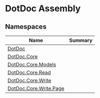 ﻿# DotDoc Assembly



## Namespaces

| Name | Summary |
|------|---------|
| [DotDoc](./DotDoc/DotDoc.md) |  |
| [DotDoc\.Core](./DotDoc/DotDoc.Core.md) |  |
| [DotDoc\.Core\.Models](./DotDoc/DotDoc.Core.Models.md) |  |
| [DotDoc\.Core\.Read](./DotDoc/DotDoc.Core.Read.md) |  |
| [DotDoc\.Core\.Write](./DotDoc/DotDoc.Core.Write.md) |  |
| [DotDoc\.Core\.Write\.Page](./DotDoc/DotDoc.Core.Write.Page.md) |  |

